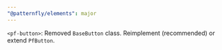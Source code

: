 ```yaml
---
"@patternfly/elements": major
---
```

`<pf-button>`: Removed `BaseButton` class. Reimplement (recommended) or extend `PfButton`.
